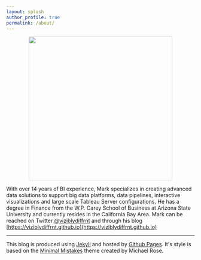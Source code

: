 ```yaml
---
layout: splash
author_profile: true
permalink: /about/  
---
```


<p align="center">
<img src="https://viziblydiffrnt.github.io/assets/images/about.JPG" width="384" height="384"/>
</p>

With over 14 years of BI experience, Mark specializes in creating advanced data solutions to support big data platforms, data pipelines, interactive visualizations and large scale Tableau Server configurations. He has a degree in Finance from the W.P. Carey School of Business at Arizona State University and currently resides in the California Bay Area. Mark can be reached on Twitter [@viziblydiffrnt](https://twitter.com/ViziblyDiffrnt) and through his blog [https://viziblydiffrnt.github.io](https://viziblydiffrnt.github.io)

***

This blog is produced using [Jekyll](http://jekyllrb.com) and hosted by [Github Pages](https://pages.github.com). It's style is based on the [Minimal Mistakes](http://github.com/mmistakes) theme created by Michael Rose.
